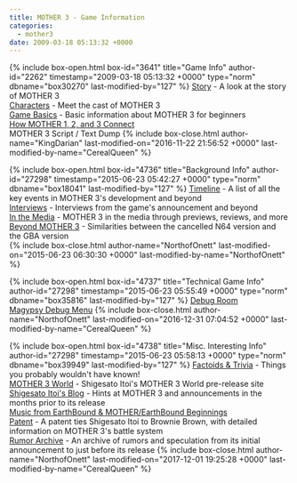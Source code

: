 ```yaml
---
title: MOTHER 3 - Game Information
categories:
  - mother3
date: 2009-03-18 05:13:32 +0000
---
```

{% include box-open.html box-id="3641" title="Game Info" author-id="2262" timestamp="2009-03-18 05:13:32 +0000" type="norm" dbname="box30270" last-modified-by="127" %}
<a href="/mother3/game_information/story/">Story</a> - A look at the story of MOTHER 3<BR />
<a href="/mother3/game_information/characters/">Characters</a> - Meet the cast of MOTHER 3<BR />
<a href="/mother3/game_information/game_basics/">Game Basics</a> - Basic information about MOTHER 3 for beginners<BR />
<a href="https://starmen.net/mother3/game_information/Game-Info/Mother123">How MOTHER 1, 2, and 3 Connect</a><BR />
MOTHER 3 Script / Text Dump
{% include box-close.html author-name="KingDarian" last-modified-on="2016-11-22 21:56:52 +0000" last-modified-by-name="CerealQueen" %}

{% include box-open.html box-id="4736" title="Background Info" author-id="27298" timestamp="2015-06-23 05:42:27 +0000" type="norm" dbname="box18041" last-modified-by="127" %}
<a href="/mother3/history_development/timeline/">Timeline</a> - A list of all the key events in MOTHER 3's development and beyond<BR />
<a href="/mother3/history_development/interview/">Interviews</a> - Interviews from the game's announcement and beyond<BR />
<a href="/mother3/history_development/in_the_media">In the Media</a> - MOTHER 3 in the media through previews, reviews, and more<BR />
<a href="/mother3/beyond_mother_3/n64_connections/">Beyond MOTHER 3</a> - Similarities between the cancelled N64 version and the GBA version<BR />
{% include box-close.html author-name="NorthofOnett" last-modified-on="2015-06-23 06:30:30 +0000" last-modified-by-name="NorthofOnett" %}

{% include box-open.html box-id="4737" title="Technical Game Info" author-id="27298" timestamp="2015-06-23 05:55:49 +0000" type="norm" dbname="box35816" last-modified-by="127" %}
<a href="/mother3/game_information/Game-Info/Debug_Room/">Debug Room</a><br />
<a href="/mother3/game_information/Game-Info/Magypsy_Debug_Menu/">Magypsy Debug Menu</a>
{% include box-close.html author-name="NorthofOnett" last-modified-on="2016-12-31 07:04:52 +0000" last-modified-by-name="CerealQueen" %}

{% include box-open.html box-id="4738" title="Misc. Interesting Info" author-id="27298" timestamp="2015-06-23 05:58:13 +0000" type="norm" dbname="box39949" last-modified-by="127" %}
<a href="/mother3/game_information/Game-Info/Factoid_Trivia/">Factoids & Trivia</a> - Things you probably wouldn't have known!<BR />
<a href="../mother3world/">MOTHER 3 World</a> - Shigesato Itoi's MOTHER 3 World pre-release site<BR />
<a href="/mother3/history_development/itoi_blog/">Shigesato Itoi's Blog</a> - Hints at MOTHER 3 and announcements in the months prior to its release<BR />
<a href="/mother3/game_information/music_from_mother/">Music from EarthBound & MOTHER/EarthBound Beginnings</a><br />
<a href="/mother3/history_development/patent">Patent</a> - A patent ties Shigesato Itoi to Brownie Brown, with detailed information on MOTHER 3's battle system<BR />
<a href="/mother3/history_development/rumor_archive">Rumor Archive</a> - An archive of rumors and speculation from its initial announcement to just before its release
{% include box-close.html author-name="NorthofOnett" last-modified-on="2017-12-01 19:25:28 +0000" last-modified-by-name="CerealQueen" %}

